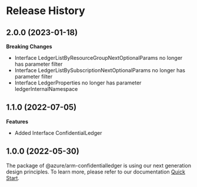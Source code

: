 # Release History
    
## 2.0.0 (2023-01-18)
    
**Breaking Changes**

  - Interface LedgerListByResourceGroupNextOptionalParams no longer has parameter filter
  - Interface LedgerListBySubscriptionNextOptionalParams no longer has parameter filter
  - Interface LedgerProperties no longer has parameter ledgerInternalNamespace
    
    
## 1.1.0 (2022-07-05)
    
**Features**

  - Added Interface ConfidentialLedger
    
    
## 1.0.0 (2022-05-30)

The package of @azure/arm-confidentialledger is using our next generation design principles. To learn more, please refer to our documentation [Quick Start](https://aka.ms/js-track2-quickstart).
